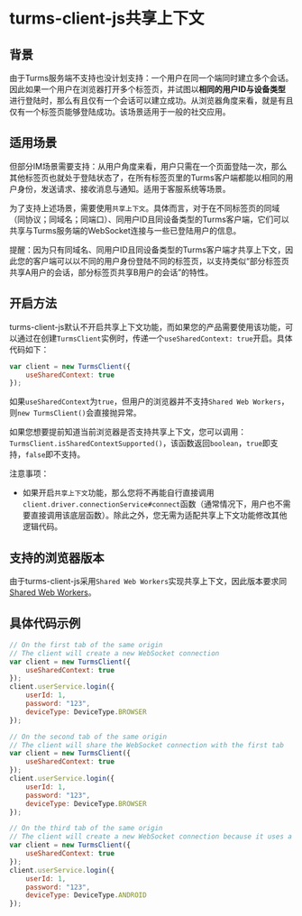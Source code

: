 # turms-client-js共享上下文

## 背景

由于Turms服务端不支持也没计划支持：一个用户在同一个端同时建立多个会话。因此如果一个用户在浏览器打开多个标签页，并试图以**相同的用户ID与设备类型**进行登陆时，那么有且仅有一个会话可以建立成功。从浏览器角度来看，就是有且仅有一个标签页能够登陆成功。该场景适用于一般的社交应用。

## 适用场景

但部分IM场景需要支持：从用户角度来看，用户只需在一个页面登陆一次，那么其他标签页也就处于登陆状态了，在所有标签页里的Turms客户端都能以相同的用户身份，发送请求、接收消息与通知。适用于客服系统等场景。

为了支持上述场景，需要使用`共享上下文`。具体而言，对于在不同标签页的同域（同协议；同域名；同端口）、同用户ID且同设备类型的Turms客户端，它们可以共享与Turms服务端的WebSocket连接与一些已登陆用户的信息。

提醒：因为只有同域名、同用户ID且同设备类型的Turms客户端才共享上下文，因此您的客户端可以以不同的用户身份登陆不同的标签页，以支持类似“部分标签页共享A用户的会话，部分标签页共享B用户的会话”的特性。

## 开启方法

turms-client-js默认不开启共享上下文功能，而如果您的产品需要使用该功能，可以通过在创建`TurmsClient`实例时，传递一个`useSharedContext: true`开启。具体代码如下：

```javascript
var client = new TurmsClient({
    useSharedContext: true
});
```

如果`useSharedContext`为`true`，但用户的浏览器并不支持`Shared Web Workers`，则`new TurmsClient()`会直接抛异常。

如果您想要提前知道当前浏览器是否支持共享上下文，您可以调用：`TurmsClient.isSharedContextSupported()`，该函数返回`boolean`，`true`即支持，`false`即不支持。

注意事项：

* 如果开启`共享上下文`功能，那么您将不再能自行直接调用`client.driver.connectionService#connect`函数（通常情况下，用户也不需要直接调用该底层函数）。除此之外，您无需为适配共享上下文功能修改其他逻辑代码。

## 支持的浏览器版本

由于turms-client-js采用`Shared Web Workers`实现共享上下文，因此版本要求同[Shared Web Workers](https://caniuse.com/sharedworkers)。

## 具体代码示例

```javascript
// On the first tab of the same origin
// The client will create a new WebSocket connection
var client = new TurmsClient({
    useSharedContext: true
});
client.userService.login({
    userId: 1,
    password: "123",
    deviceType: DeviceType.BROWSER
});

// On the second tab of the same origin
// The client will share the WebSocket connection with the first tab
var client = new TurmsClient({
    useSharedContext: true
});
client.userService.login({
    userId: 1,
    password: "123",
    deviceType: DeviceType.BROWSER
});

// On the third tab of the same origin
// The client will create a new WebSocket connection because it uses a new device type
var client = new TurmsClient({
    useSharedContext: true
});
client.userService.login({
    userId: 1,
    password: "123",
    deviceType: DeviceType.ANDROID
});
```